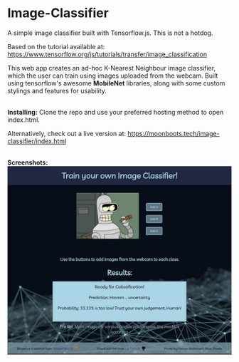 # Image-Classifier
A simple image classifier built with Tensorflow.js. This is not a hotdog.


Based on the tutorial available at:
https://www.tensorflow.org/js/tutorials/transfer/image_classification


This web app creates an ad-hoc K-Nearest Neighbour image classifier, which the user can train 
using images uploaded from the webcam. Built using tensorflow's awesome <strong>MobileNet</strong>
libraries, along with some custom stylings and features for usability.

<br>
<strong>Installing:</strong>
Clone the repo and use your preferred hosting method to open index.html.

Alternatively, check out a live version at: https://moonboots.tech/image-classifier/index.html

<br>
<strong>Screenshots:</strong>

<img src="./screenshots/1.png">
